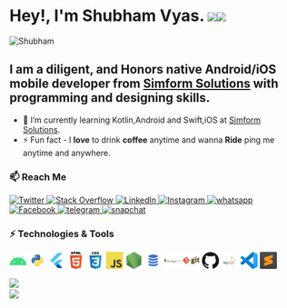 # Hey!, I'm Shubham Vyas. <img src="https://raw.githubusercontent.com/MartinHeinz/MartinHeinz/master/wave.gif" width="40"><img src="https://emojis.slackmojis.com/emojis/images/1531849430/4246/blob-sunglasses.gif?1531849430" width="40"/>

<p align="left"> <img src="https://komarev.com/ghpvc/?username=shubham4901&label=Profile%20views&color=0e75b6&style=flat" alt="Shubham" /> </p>

## I am a diligent, and Honors native Android/iOS mobile developer from <a href="www.simform.com">Simform Solutions</a> with programming and designing skills.

- 🌱 I’m currently learning Kotlin,Android and Swift,iOS at <a href="www.simform.com">Simform Solutions</a>.
- ⚡ Fun fact - I **love** to drink **coffee** anytime and wanna **Ride** ping me anytime and anywhere.


### 📫 Reach Me 

<p align="left">
  <a href="https://svtwitter.etus.link" target="_blank">
    <img src="https://img.shields.io/badge/twitter-%231DA1F2.svg?&style=for-the-badge&logo=twitter&logoColor=white&color=071A2C" alt="Twitter"/>
  </a>
  <a href="https://svstackoverflow.etus.link" target="_blank">
    <img src="https://img.shields.io/badge/Stack Overflow-%231DA1F2.svg?&style=for-the-badge&logo=stackoverflow&logoColor=white&color=071A2C" alt="Stack Overflow"/>
  </a>
  <a href="https://svlinkdin.etus.link" target="_blank">
    <img src="https://img.shields.io/badge/linkedin-%230077B5.svg?&style=for-the-badge&logo=linkedin&logoColor=white&color=071A2C" alt="LinkedIn"/>
  </a>
  <a href="https://svinstagram.etus.link" target="_blank">
    <img src="https://img.shields.io/badge/instagram-%23E4405F.svg?&style=for-the-badge&logo=instagram&logoColor=white&color=071A2C" alt="Instagram"/>
  </a>
  <a href="https://svwhatsapp.etus.link" target="_blank">
    <img src="https://raster.shields.io/badge/whatsapp-%23E4405F.svg?&style=for-the-badge&logo=whatsapp&logoColor=white&color=071A2C" alt="whatsapp"/>
  </a>
  <a href="https://svfacebook.etus.link" target="_blank">
    <img src="https://img.shields.io/badge/facebook-%231877F2.svg?&style=for-the-badge&logo=facebook&logoColor=white&color=071A2C" alt="Facebook"/>
  </a>
    <a href="https://svtelegram.etus.link" target="_blank">
    <img src="https://img.shields.io/badge/telegram-%231DA1F2.svg?&style=for-the-badge&logo=telegram&logoColor=white&color=071A2C" alt="telegram"/>
  </a>
  <a href="https://svsnapchat.etus.link" target="_blank">
    <img src="https://img.shields.io/badge/snapchat-%231877F2.svg?&style=for-the-badge&logo=snapchat&logoColor=white&color=071A2C" alt="snapchat"/>
  </a>
</p>

### ⚡ Technologies & Tools

<code><img height="30" src="https://raw.githubusercontent.com/github/explore/80688e429a7d4ef2fca1e82350fe8e3517d3494d/topics/android/android.png"></code>
<code><img height="30" src="https://raw.githubusercontent.com/github/explore/80688e429a7d4ef2fca1e82350fe8e3517d3494d/topics/python/python.png"></code>
<code><img height="30" src="https://raw.githubusercontent.com/github/explore/80688e429a7d4ef2fca1e82350fe8e3517d3494d/topics/flutter/flutter.png"></code>
<code><img height="30" src="https://raw.githubusercontent.com/github/explore/80688e429a7d4ef2fca1e82350fe8e3517d3494d/topics/html/html.png"></code>
<code><img height="30" src="https://raw.githubusercontent.com/github/explore/80688e429a7d4ef2fca1e82350fe8e3517d3494d/topics/css/css.png"></code>
<code><img height="30" src="https://raw.githubusercontent.com/github/explore/80688e429a7d4ef2fca1e82350fe8e3517d3494d/topics/javascript/javascript.png"></code>
<code><img height="30" src="https://raw.githubusercontent.com/github/explore/80688e429a7d4ef2fca1e82350fe8e3517d3494d/topics/nodejs/nodejs.png"></code>
<code><img height="30" src="https://raw.githubusercontent.com/github/explore/80688e429a7d4ef2fca1e82350fe8e3517d3494d/topics/sql/sql.png"></code>
<code><img height="30" src="https://raw.githubusercontent.com/github/explore/80688e429a7d4ef2fca1e82350fe8e3517d3494d/topics/mongodb/mongodb.png"></code>
<code><img height="30" src="https://raw.githubusercontent.com/github/explore/80688e429a7d4ef2fca1e82350fe8e3517d3494d/topics/git/git.png"></code>
<code><img height="30" src="https://raw.githubusercontent.com/github/explore/78df643247d429f6cc873026c0622819ad797942/topics/github/github.png"></code>
<code><img height="30" src="https://raw.githubusercontent.com/github/explore/80688e429a7d4ef2fca1e82350fe8e3517d3494d/topics/mysql/mysql.png"></code>
<code><img height="30" src="https://raw.githubusercontent.com/github/explore/80688e429a7d4ef2fca1e82350fe8e3517d3494d/topics/visual-studio-code/visual-studio-code.png"></code>
<code><img height="30" src="https://raw.githubusercontent.com/github/explore/80688e429a7d4ef2fca1e82350fe8e3517d3494d/topics/sublime-text/sublime-text.png"></code>
<br>
<p align="top">
  <img src="https://github-readme-stats.vercel.app/api?username=shubham4901&&show_icons=true&title_color=ffffff&icon_color=03A9F4&text_color=daf7dc&bg_color=151515"/><br>
  <img src="https://github-readme-stats.vercel.app/api/top-langs/?username=shubham4901&layout=compact&theme=tokyonight"/>
</p>

<!-- <p  align="center"><img src="https://github.com/mratanpara/mratanpara/blob/main/code.gif" width="100%"></p> -->

<!-- <p align="center">
  <img src="https://little.kylerconway.com/images/golang-what.gif" width="300">
  <img src="https://intro.rustbridge.com/img/ferris.gif" width="300">
</p><br> -->

<!-- [![GitHub Streak Stats](https://github-readme-streak-stats.herokuapp.com/?user=mratanpara&theme=dark)](https://github.com/mratanpara/github-readme-streak-stats) -->
  
<!-- <img src="https://raw.githubusercontent.com/ItsAnunesS/ItsAnunesS/master/src/img/parrots/flags/indiaparrot.gif" width="30" height="40"/> -->
